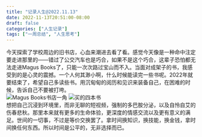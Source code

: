 ```yaml
---
title: "记录人生@2022.11.13"
date: 2022-11-13T20:51:00-08:00
draft: false
categories: ["人生记录"]
tags: ["一周总结", "人生思考"]
---
```


今天探索了学校周边的旧书店，心血来潮进去看了看。感觉今天像是一种命中注定要走进那里的——错过了公交汽车也是巧合，如果不是这个巧合，这辈子恐怕都无法走进Magus Books了，只能一次次路过宝山而不入。当面对成架子的书，我感受到的是心灵的震撼。一个人何其渺小啊，什么时候能读完一些书呢。2022年就要结束了，希望自己多读些书。用沉甸甸的阅历和见识来装备自己，在困难的时候，告诉自己不要被打垮。    
![Magus Books书店一角](/images/MagusBooks.jpg)
![买的四本书](/images/4_books.jpg)  
想把自己沉浸到环境里，而非无聊的短视频，强制的多巴胺分泌，以及自怜自艾的伤春悲秋。那里本来就有更多的生命体验，更深度的情感交流以及更有意义的满足。世间的一切事，不过是等价交换罢了。拿时间换知识，换技能，换金钱，拿时间换任何东西。所以时间是公平的，无非选择而已。      